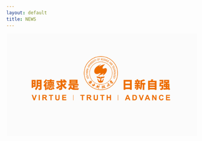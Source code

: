 ```yaml
---
layout: default
title: NEWS
---
```



<img src="sustech.png" style="max-width: 100%; height: auto;" alt="image" />
